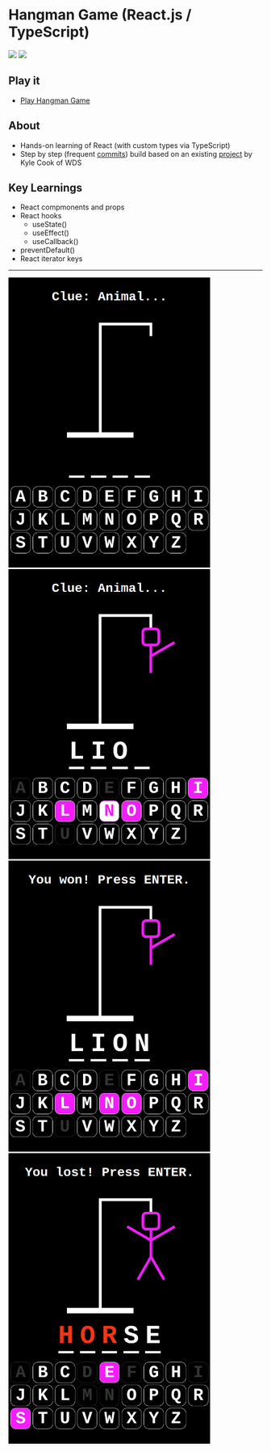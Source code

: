 # Hangman Game (React.js / TypeScript)

<div align="left">
  <img src="https://img.shields.io/badge/react-%2320232a.svg?style=for-the-badge&logo=react&logoColor=%2361DAFB"/>
  <img src="https://img.shields.io/badge/TypeScript-007ACC?style=for-the-badge&logo=typescript&logoColor=white"/>  
</div>

## Play it

- [Play Hangman Game](https://hangman-44jovi.netlify.app/)

## About

- Hands-on learning of React (with custom types via TypeScript)
- Step by step (frequent [commits](https://github.com/44jovi/hangman-react-ts/commits/main)) build based on an existing [project](https://github.com/WebDevSimplified/react-hangman) by Kyle Cook of WDS

## Key Learnings

- React compmonents and props
- React hooks
  - useState()
  - useEffect()
  - useCallback()
- preventDefault()
- React iterator keys

---

<div>
  <img src="public/1-game-start.png" width="400">
  <img src="public/2-game-play.png" width="400">
  <img src="public/3-game-won.png" width="400">
  <img src="public/4-game-lost.png" width="400">
</div>
